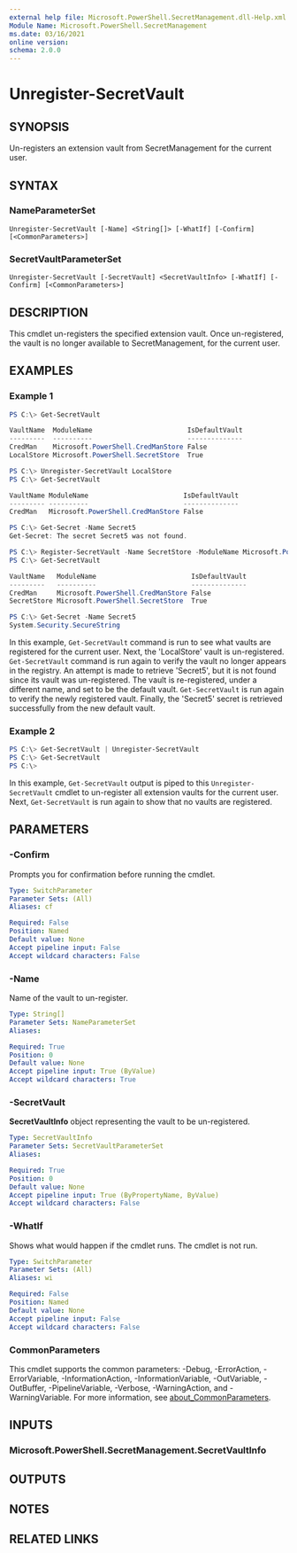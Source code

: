 ```yaml
---
external help file: Microsoft.PowerShell.SecretManagement.dll-Help.xml
Module Name: Microsoft.PowerShell.SecretManagement
ms.date: 03/16/2021
online version:
schema: 2.0.0
---
```


# Unregister-SecretVault

## SYNOPSIS
Un-registers an extension vault from SecretManagement for the current user.

## SYNTAX

### NameParameterSet

```
Unregister-SecretVault [-Name] <String[]> [-WhatIf] [-Confirm] [<CommonParameters>]
```

### SecretVaultParameterSet

```
Unregister-SecretVault [-SecretVault] <SecretVaultInfo> [-WhatIf] [-Confirm] [<CommonParameters>]
```

## DESCRIPTION

This cmdlet un-registers the specified extension vault. Once un-registered, the vault is no longer
available to SecretManagement, for the current user.

## EXAMPLES

### Example 1

```powershell
PS C:\> Get-SecretVault

VaultName  ModuleName                        IsDefaultVault
---------  ----------                        --------------
CredMan    Microsoft.PowerShell.CredManStore False
LocalStore Microsoft.PowerShell.SecretStore  True

PS C:\> Unregister-SecretVault LocalStore
PS C:\> Get-SecretVault

VaultName ModuleName                        IsDefaultVault
--------- ----------                        --------------
CredMan   Microsoft.PowerShell.CredManStore False

PS C:\> Get-Secret -Name Secret5
Get-Secret: The secret Secret5 was not found.

PS C:\> Register-SecretVault -Name SecretStore -ModuleName Microsoft.PowerShell.SecretStore -DefaultVault
PS C:\> Get-SecretVault

VaultName   ModuleName                        IsDefaultVault
---------   ----------                        --------------
CredMan     Microsoft.PowerShell.CredManStore False
SecretStore Microsoft.PowerShell.SecretStore  True

PS C:\> Get-Secret -Name Secret5
System.Security.SecureString
```

In this example, `Get-SecretVault` command is run to see what vaults are registered for the current
user. Next, the 'LocalStore' vault is un-registered. `Get-SecretVault` command is run again to
verify the vault no longer appears in the registry. An attempt is made to retrieve 'Secret5', but it
is not found since its vault was un-registered. The vault is re-registered, under a different name,
and set to be the default vault. `Get-SecretVault` is run again to verify the newly registered
vault. Finally, the 'Secret5' secret is retrieved successfully from the new default vault.

### Example 2

```powershell
PS C:\> Get-SecretVault | Unregister-SecretVault
PS C:\> Get-SecretVault
PS C:\>
```

In this example, `Get-SecretVault` output is piped to this `Unregister-SecretVault` cmdlet to
un-register all extension vaults for the current user. Next, `Get-SecretVault` is run again to show
that no vaults are registered.

## PARAMETERS

### -Confirm

Prompts you for confirmation before running the cmdlet.

```yaml
Type: SwitchParameter
Parameter Sets: (All)
Aliases: cf

Required: False
Position: Named
Default value: None
Accept pipeline input: False
Accept wildcard characters: False
```

### -Name

Name of the vault to un-register.

```yaml
Type: String[]
Parameter Sets: NameParameterSet
Aliases:

Required: True
Position: 0
Default value: None
Accept pipeline input: True (ByValue)
Accept wildcard characters: True
```

### -SecretVault

**SecretVaultInfo** object representing the vault to be un-registered.

```yaml
Type: SecretVaultInfo
Parameter Sets: SecretVaultParameterSet
Aliases:

Required: True
Position: 0
Default value: None
Accept pipeline input: True (ByPropertyName, ByValue)
Accept wildcard characters: False
```

### -WhatIf

Shows what would happen if the cmdlet runs. The cmdlet is not run.

```yaml
Type: SwitchParameter
Parameter Sets: (All)
Aliases: wi

Required: False
Position: Named
Default value: None
Accept pipeline input: False
Accept wildcard characters: False
```

### CommonParameters

This cmdlet supports the common parameters: -Debug, -ErrorAction, -ErrorVariable,
-InformationAction, -InformationVariable, -OutVariable, -OutBuffer, -PipelineVariable, -Verbose,
-WarningAction, and -WarningVariable. For more information, see
[about_CommonParameters](http://go.microsoft.com/fwlink/?LinkID=113216).

## INPUTS

### Microsoft.PowerShell.SecretManagement.SecretVaultInfo

## OUTPUTS

## NOTES

## RELATED LINKS

